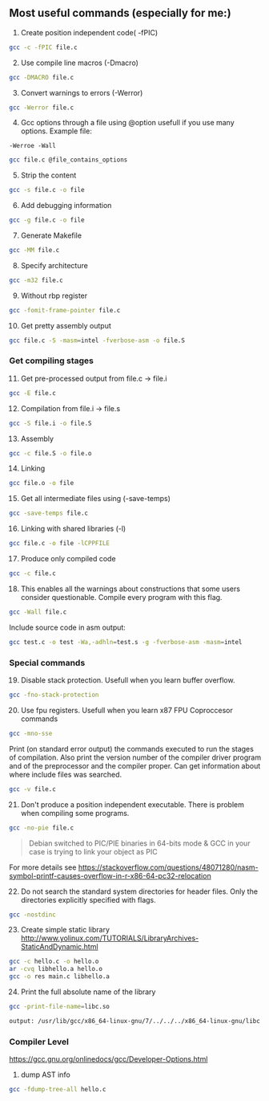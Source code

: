 ## Most useful commands (especially for me:)

1) Create position independent code( -fPIC)
```bash
gcc -c -fPIC file.c
```
2) Use compile line macros (-Dmacro)
```bash
gcc -DMACRO file.c
```
3) Convert warnings to errors (-Werror)
```bash
gcc -Werror file.c
```
4) Gcc options through a file using @option
usefull if you use many options. Example file:
```
-Werroe -Wall
```

```bash
gcc file.c @file_contains_options
```
5) Strip the content
```bash
gcc -s file.c -o file
```
6) Add debugging information
```bash
gcc -g file.c -o file
```
7) Generate Makefile
```bash
gcc -MM file.c
```

8) Specify architecture
```bash
gcc -m32 file.c
```
9) Without rbp register
```bash
gcc -fomit-frame-pointer file.c
```

10) Get pretty assembly output
```bash
gcc file.c -S -masm=intel -fverbose-asm -o file.S
```
### Get compiling stages
11) Get pre-processed output
from file.c -> file.i
```bash
gcc -E file.c
```
12) Compilation
from file.i -> file.s
```bash
gcc -S file.i -o file.S
```
13) Assembly
```bash 
gcc -c file.S -o file.o
```
14) Linking
```bash
gcc file.o -o file
```
15) Get all intermediate files using (-save-temps)
```bash
gcc -save-temps file.c
```
16) Linking with shared libraries (-l)
```bash
gcc file.c -o file -lCPPFILE
```
17) Produce only compiled code
```bash
gcc -c file.c
```
18) This enables all the warnings about constructions that some users consider questionable.
Compile every program with this flag.
```bash
gcc -Wall file.c
```

Include source code in asm output:
```bash
gcc test.c -o test -Wa,-adhln=test.s -g -fverbose-asm -masm=intel
```

### Special commands
19) Disable stack protection. Usefull when you learn buffer overflow.
```bash
gcc -fno-stack-protection
```
20) Use fpu registers. Usefull when you learn x87 FPU Coproccesor commands
```bash
gcc -mno-sse
```

Print (on standard error output) the commands executed to run the stages of compilation.  Also print the
version number of the compiler driver program and of the preprocessor and the compiler proper.
Can get information about where include files was searched.
    
```bash
gcc -v file.c
```

21) Don't produce a position independent executable. There is problem when compiling some programs.

```bash
gcc -no-pie file.c
```

> Debian switched to PIC/PIE binaries in 64-bits mode & GCC in your case is trying to link your object as PIC

For more details see https://stackoverflow.com/questions/48071280/nasm-symbol-printf-causes-overflow-in-r-x86-64-pc32-relocation

22)  Do not search the standard system directories for header files. Only the directories explicitly specified with flags.

```bash
gcc -nostdinc
```

23) Create simple static library
http://www.yolinux.com/TUTORIALS/LibraryArchives-StaticAndDynamic.html
```bash
gcc -c hello.c -o hello.o
ar -cvq libhello.a hello.o
gcc -o res main.c libhello.a
```

24) Print the full absolute name of the library
```bash
gcc -print-file-name=libc.so

output: /usr/lib/gcc/x86_64-linux-gnu/7/../../../x86_64-linux-gnu/libc.so
```

### Compiler Level
https://gcc.gnu.org/onlinedocs/gcc/Developer-Options.html
1) dump AST info
```bash
gcc -fdump-tree-all hello.c
```
